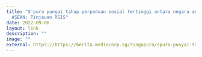 ```yaml
---
title: "S'pura punyai tahap perpaduan sosial tertinggi antara negara anggota
  ASEAN: Tinjauan RSIS"
date: 2022-09-06
layout: link
description: ""
image: ""
external: https://https://berita.mediacorp.sg/singapura/spura-punyai-tahap-perpaduan-sosial-tertinggi-antara-negara-anggota-asean-tinjauan-rsis-688441
---
```

